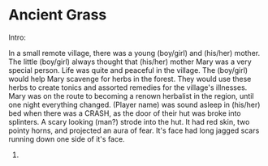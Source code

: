 ﻿# Ancient Grass

Intro:

In a small remote village, there was a young (boy/girl) and (his/her) mother. The little (boy/girl) always thought that (his/her) mother Mary was a very special person.
Life was quite and peaceful in the village. The (boy/girl) would help Mary scavenge for herbs in the forest.
They would use these herbs to create tonics and assorted remedies for the village's illnesses.
Mary was on the route to becoming a renown herbalist in the region, until one night everything changed.
(Player name) was sound asleep in (his/her) bed when there was a CRASH, as the door of their hut was broke into splinters.
A scary looking (man?) strode into the hut. It had red skin, two pointy horns, and projected an aura of fear. It's face had long jagged scars running down one side of it's face.


1. 